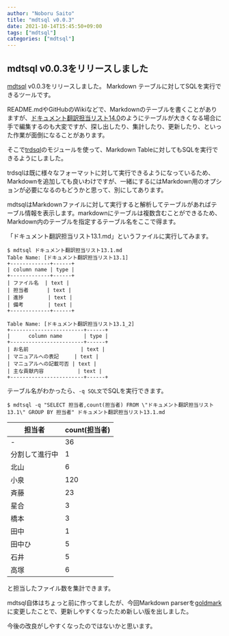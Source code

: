 ```yaml
---
author: "Noboru Saito"
title: "mdtsql v0.0.3"
date: 2021-10-14T15:45:50+09:00
tags: ["mdtsql"]
categories: ["mdtsql"]
---
```


## mdtsql v0.0.3をリリースしました

[mdtsql](https://github.com/noborus/mdtsql) v0.0.3をリリースしました。
Markdown テーブルに対してSQLを実行できるツールです。

README.mdやGitHubのWikiなどで、Markdownのテーブルを書くことがありますが、[ドキュメント翻訳担当リスト14.0](https://github.com/pgsql-jp/jpug-doc/wiki/%E3%83%89%E3%82%AD%E3%83%A5%E3%83%A1%E3%83%B3%E3%83%88%E7%BF%BB%E8%A8%B3%E6%8B%85%E5%BD%93%E3%83%AA%E3%82%B9%E3%83%8814.0)のようにテーブルが大きくなる場合に手で編集するのも大変ですが、探し出したり、集計したり、更新したり、といった作業が面倒になることがあります。

そこで[trdsql](https://github.com/noborus/trdsql)のモジュールを使って、Markdown Tableに対してもSQLを実行できるようにしました。

trdsqlは既に様々なフォーマットに対して実行できるようになっているため、Markdownを追加しても良いわけですが、一緒にするにはMarkdown用のオプションが必要になるのもどうかと思って、別にしてあります。

mdtsqlはMarkdownファイルに対して実行すると解析してテーブルがあればテーブル情報を表示します。markdownにテーブルは複数含むことができるため、Markdown内のテーブルを指定するテーブル名をここで得ます。

「ドキュメント翻訳担当リスト13.1.md」というファイルに実行してみます。

```console
$ mdtsql ドキュメント翻訳担当リスト13.1.md
Table Name: [ドキュメント翻訳担当リスト13.1]
+-------------+------+
| column name | type |
+-------------+------+
| ファイル名  | text |
| 担当者      | text |
| 進捗        | text |
| 備考        | text |
+-------------+------+

Table Name: [ドキュメント翻訳担当リスト13.1_2]
+------------------------+------+
|      column name       | type |
+------------------------+------+
| お名前                 | text |
| マニュアルへの表記     | text |
| マニュアルへの記載可否 | text |
| 主な貢献内容           | text |
+------------------------+------+
```

テーブル名がわかったら、`-q SQL文`でSQLを実行できます。

```console
$ mdtsql -q "SELECT 担当者,count(担当者) FROM \"ドキュメント翻訳担当リスト13.1\" GROUP BY 担当者" ドキュメント翻訳担当リスト13.1.md
```

|     担当者     | count(担当者) |
|----------------|---------------|
| -              |            36 |
| 分割して進行中 |             1 |
| 北山           |             6 |
| 小泉           |           120 |
| 斉藤           |            23 |
| 星合           |             3 |
| 橋本           |             3 |
| 田中           |             1 |
| 田中ひ         |             5 |
| 石井           |             5 |
| 高塚           |             6 |

と担当したファイル数を集計できます。

mdtsql自体はちょっと前に作ってましたが、今回Markdown parserを[goldmark](https://github.com/yuin/goldmark)に変更したことで、更新しやすくなったため新しい版を出しました。

今後の改良がしやすくなったのではないかと思います。
